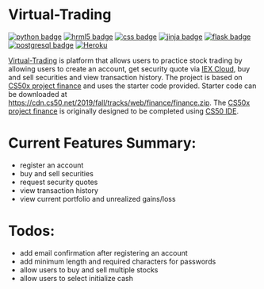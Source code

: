 # Virtual-Trading

[![python badge](https://img.shields.io/badge/uses-python3-informational)](https://shields.io/) [![hrml5 badge](https://img.shields.io/badge/uses-html5-informational)](https://shields.io/) [![css badge](https://img.shields.io/badge/uses-css-informational)](https://shields.io/) [![jinja badge](https://img.shields.io/badge/uses-jinja-informational)](https://shields.io/) [![flask badge](https://img.shields.io/badge/uses-flask-informational)](https://shields.io/) [![postgresql badge](https://img.shields.io/badge/uses-postgresql-informational)](https://shields.io/) 
[![Heroku](https://heroku-badge.herokuapp.com/?app=virtual-trading)](https://www.heroku.com/) 

[Virtual-Trading](http://virtual-trading.herokuapp.com) is platform that allows users to practice stock trading by allowing users to create an account, get security quote via [IEX Cloud](https://iexcloud.io/), buy and sell securities and view transaction history. The project is based on [CS50x project finance](https://cs50.harvard.edu/x/2020/tracks/web/finance/) and uses the starter code provided. Starter code can be downloaded at https://cdn.cs50.net/2019/fall/tracks/web/finance/finance.zip. The [CS50x project finance](https://cs50.harvard.edu/x/2020/tracks/web/finance/) is originally designed to be completed using [CS50 IDE](https://ide.cs50.io/).

# Current Features Summary:
   - register an account
   - buy and sell securities
   - request security quotes
   - view transaction history
   - view current portfolio and unrealized gains/loss

# Todos:
  - add email confirmation after registering an account
  - add minimum length and required characters for passwords
  - allow users to buy and sell multiple stocks
  - allow users to select initialize cash
    

